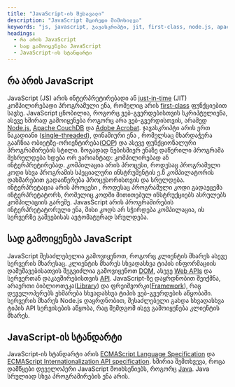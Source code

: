 ```yaml
---
title: "JavaScript-ის შესავალი"
description: "JavaScript მცირედი მიმოხილვა"
keywords: "js, javascript, ჯავასკრიპტი, jit, first-class, node.js, apache couchdb, adobe acrobat, single-threaded, oop, framework, library, ecmascript"
headings:
  - რა არის JavaScript
  - სად გამოიყენება JavaScript
  - JavaScript-ის სტანდარტი
---
```


## რა არის JavaScript

JavaScript (JS) არის ინტერპრეტირებადი ან [just-in-time](https://en.wikipedia.org/wiki/Just-in-time_compilation) (JIT) კომპილირებადი პროგრამული ენა,
რომელიც არის [first-class](./references/javascript/first-class) ფუნქციებით სავსე. JavaScript ცნობილია, როგორც ვებ-გვერდებისთვის სკრიპტულიენა,
ასევე ხშირად გამოიყენება როგორც არა ვებ-გვერდისთვის, არამედ [Node.js](./references/javascript/node.js), [Apache CouchDB](https://couchdb.apache.org/) და [Adobe Acrobat](https://opensource.adobe.com/dc-acrobat-sdk-docs/acrobatsdk/). ჯავასკრიპტი არის ერთ ნაკადიანი ([single-threaded](./references/javascript/single-threaded)),
დინამიური ენა , რომელსაც მხარდაჭერა გააჩნია ობიეტზე-ორიენტირება([OOP](./references/javascript/oop)) და ასევე ფუნქციონალური პროგრამირების სტილი.
ზოგადად ნებისმიერ ენაზე დაწერილი პროგრამა შესრულდება ხდება ორ ვარიანტად: კომპილირებად ან ინტერპრეტირებად. კომპილაცია არის პროცესი,
როდესაც პროგრამული კოდი სხვა პროგრამის სპეციალური ინსტრუმენტის ე.წ კომპილატორის დახმარებით გადაიწერება პროცესორისთვის და სრულდება.
ინტერპრეტაცია არის პროცესი , როდესაც პროგრამული კოდი გადაეცემა ინტერპრეტატორს, რომელიც კოდში მითითებულ ინსტრუქციებს ასრულებს კომპილაციის გარეშე.
JavasScript არის პროგრამირების ინტერპრეტატორული ენა, მისი კოდს არ სჭირდება კომპილაცია, ის სერვერზე გაშვებისას ავტომატურად სრულდება.

## სად გამოიყენება JavaScript

JavaScript შესაძლებელია გამოვიყენოთ, როგორც კლიენტის მხარეს ასევე სერვერის მხარესაც. კლიენტის მხარეს სხვადასხვა ტიპის ინფორმაციის დამუშავებისათვის შეგვიძლია გამოვიყენოთ [DOM](./referenecs/javascript/dom), ასევე [Web APIs](./references/javascript/web-api) და სერვერთან დაკავშირებისთვის [API](./reference/javascript/api). JavaScript-ზე დაყრდნობით შეიქმნა, არაერთი ბიბლიოთეკა([Library](./references/javascript/library)) და ფრეიმვორკი([Framework](./references/javascript/framework)), რაც დეველოპერებს ეხმარება სხვადასხვა ტიპის ვებ-გვერდების აწყობაში. სერვერის მხარეს Node.js დაყრდნობით, შესაძლებელი გახდა სხვადასხვა ტიპის API სერვისების აწყობა, რაც შემდგომ ისევ გამოიყენება კლიენტის მხარეს.

## JavaScript-ის სტანდარტი

JavaScript-ის სტანდარტი არის [ECMAScript Language Specification](https://tc39.es/ecma262/) და [ECMAScript Internationalization API specification](https://tc39.es/ecma402/).
ხშირია შემთხვევა, როცა დამწყები დეველოპერი JavaScript მოიხსენიებს, როგორც [Java](<https://en.wikipedia.org/wiki/Java_(programming_language)>). Java სრულიად სხვა პროგრამირების ენა არის.
